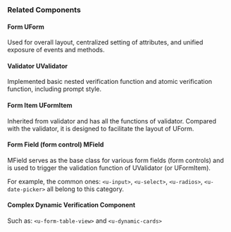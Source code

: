 ### Related Components

#### Form UForm

Used for overall layout, centralized setting of attributes, and unified exposure of events and methods.

#### Validator UValidator

Implemented basic nested verification function and atomic verification function, including prompt style.

#### Form Item UFormItem

Inherited from validator and has all the functions of validator. Compared with the validator, it is designed to facilitate the layout of UForm.

#### Form Field (form control) MField

MField serves as the base class for various form fields (form controls) and is used to trigger the validation function of UValidator (or UFormItem).

For example, the common ones: `<u-input>`, `<u-select>`, `<u-radios>`, `<u-date-picker>` all belong to this category.

#### Complex Dynamic Verification Component

Such as: `<u-form-table-view>` and `<u-dynamic-cards>`